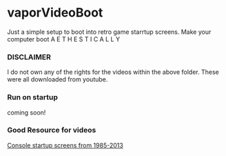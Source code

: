 # vaporVideoBoot
Just a simple setup to boot into retro game starrtup screens.
Make your computer boot A E T H E S T I C A L L Y

### DISCLAIMER
I do not own any of the rights for the videos within the above folder.
These were all downloaded from youtube.

### Run on startup

coming soon!

### Good Resource for videos
[Console startup screens from 1985-2013](https://www.youtube.com/watch?v=IQqkmSc0wnU)
